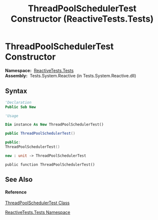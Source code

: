 ﻿---
title: ThreadPoolSchedulerTest Constructor  (ReactiveTests.Tests)
TOCTitle: ThreadPoolSchedulerTest Constructor
ms:assetid: M:ReactiveTests.Tests.ThreadPoolSchedulerTest.#ctor
ms:mtpsurl: https://msdn.microsoft.com/en-us/library/reactivetests.tests.threadpoolschedulertest.threadpoolschedulertest(v=VS.103)
ms:contentKeyID: 36620892
ms.date: 06/28/2011
mtps_version: v=VS.103
f1_keywords:
- ReactiveTests.Tests.ThreadPoolSchedulerTest.#ctor
- ReactiveTests.Tests.ThreadPoolSchedulerTest.ThreadPoolSchedulerTest
dev_langs:
- CSharp
- JScript
- VB
- FSharp
- c++
---

# ThreadPoolSchedulerTest Constructor

**Namespace:**  [ReactiveTests.Tests](hh289046\(v=vs.103\).md)  
**Assembly:**  Tests.System.Reactive (in Tests.System.Reactive.dll)

## Syntax

``` vb
'Declaration
Public Sub New
```

``` vb
'Usage

Dim instance As New ThreadPoolSchedulerTest()
```

``` csharp
public ThreadPoolSchedulerTest()
```

``` c++
public:
ThreadPoolSchedulerTest()
```

``` fsharp
new : unit -> ThreadPoolSchedulerTest
```

``` jscript
public function ThreadPoolSchedulerTest()
```

## See Also

#### Reference

[ThreadPoolSchedulerTest Class](hh304055\(v=vs.103\).md)

[ReactiveTests.Tests Namespace](hh289046\(v=vs.103\).md)


